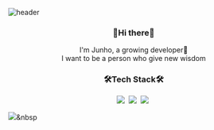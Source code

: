 ![header](https://capsule-render.vercel.app/api?type=slice&color=auto&height=300&section=header&text=zzun_ho9&fontSize=90)

<h3 align=center>👋Hi there👋</h3>
<p align=center>I'm Junho, a growing developer🌱<br/>
I want to be a person who give new wisdom</p>

<h3 align=center>🛠Tech Stack🛠</h3>

<p align=center>
<img src="https://img.shields.io/badge/Java-007396?style=flat-square&logo=Java&logoColor=white"/>&nbsp 
<img src="https://img.shields.io/badge/JavaSript-F7DF1E?style=flat-square&logo=JavaSript&logoColor=white"/>&nbsp 
<img src="https://img.shields.io/badge/Spring-6DB33F?style=flat-square&logo=Spring&logoColor=white"/>&nbsp</br>
  
<img src="https://img.shields.io/badge/Python-3766AB?style=flate&logo=Python&logoColor=white"/>&nbsp 
</p>

